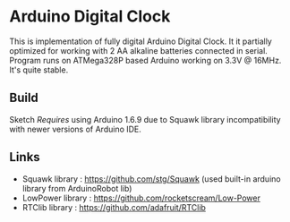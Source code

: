 # Arduino Digital Clock
This is implementation of fully digital Arduino Digital Clock.
It it partially optimized for working with 2 AA alkaline batteries connected in serial.
Program runs on ATMega328P based Arduino working on 3.3V @ 16MHz. It's quite stable.

## Build
Sketch *Requires* using Arduino 1.6.9 due to Squawk library incompatibility with newer versions of Arduino IDE.

## Links
* Squawk library : https://github.com/stg/Squawk (used built-in arduino library from ArduinoRobot lib)
* LowPower library : https://github.com/rocketscream/Low-Power
* RTClib library : https://github.com/adafruit/RTClib
